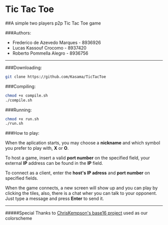 Tic Tac Toe
===========
##A simple two players p2p Tic Tac Toe game

###Authors:

* Frederico de Azevedo Marques - 8936926
* Lucas Kassouf Crocomo	       - 8937420
* Roberto Pommella Alegro      - 8936756

* * *

###Downloading:

```bash
git clone https://github.com/Kasama/TicTacToe
```

###Compiling:
	
```bash
chmod +x compile.sh
./compile.sh
```

###Running:
    
```bash
chmod +x run.sh
./run.sh
```

###How to play:
	
When the aplication starts, you may choose a **nickname** and which symbol you prefer to play with, **X** or **O**.

To host a game, insert a valid **port number** on the specified field, your external **IP** address can be found in the **IP** field.

To connect as a client, enter the **host's IP adress** and **port number** on specified fields.

When the game connects, a new screen will show up and you can play by clicking the tiles, also, there is a chat wher you can talk to your opponent. Just type a message and press **Enter** to send it.
	
* * *

#####Special Thanks to [ChrisKempson's base16 project](https://github.com/chriskempson/base16) used as our colorscheme
